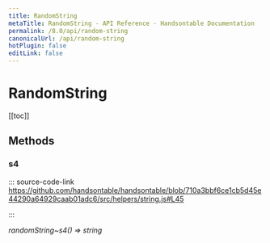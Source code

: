 ```yaml
---
title: RandomString
metaTitle: RandomString - API Reference - Handsontable Documentation
permalink: /8.0/api/random-string
canonicalUrl: /api/random-string
hotPlugin: false
editLink: false
---
```


# RandomString

[[toc]]
## Methods

### s4
  
::: source-code-link https://github.com/handsontable/handsontable/blob/710a3bbf6ce1cb5d45e44290a64929caab01adc6/src/helpers/string.js#L45

:::

_randomString~s4() ⇒ string_


